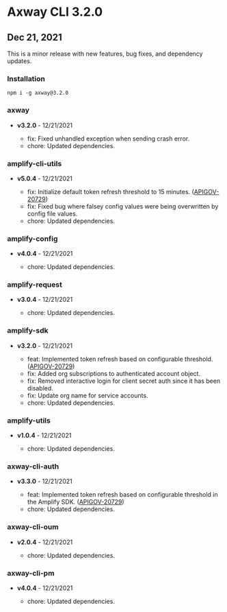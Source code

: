 # Axway CLI 3.2.0

## Dec 21, 2021

This is a minor release with new features, bug fixes, and dependency updates.

### Installation

```
npm i -g axway@3.2.0
```

### axway

 * **v3.2.0** - 12/21/2021

   * fix: Fixed unhandled exception when sending crash error.
   * chore: Updated dependencies.

### amplify-cli-utils

 * **v5.0.4** - 12/21/2021

   * fix: Initialize default token refresh threshold to 15 minutes.
     ([APIGOV-20729](https://jira.axway.com/browse/APIGOV-20729))
   * fix: Fixed bug where falsey config values were being overwritten by config file values.
   * chore: Updated dependencies.

### amplify-config

 * **v4.0.4** - 12/21/2021

   * chore: Updated dependencies.

### amplify-request

 * **v3.0.4** - 12/21/2021

   * chore: Updated dependencies.

### amplify-sdk

 * **v3.2.0** - 12/21/2021

   * feat: Implemented token refresh based on configurable threshold.
     ([APIGOV-20729](https://jira.axway.com/browse/APIGOV-20729))
   * fix: Added org subscriptions to authenticated account object.
   * fix: Removed interactive login for client secret auth since it has been disabled.
   * fix: Update org name for service accounts.
   * chore: Updated dependencies.

### amplify-utils

 * **v1.0.4** - 12/21/2021

   * chore: Updated dependencies.

### axway-cli-auth

 * **v3.3.0** - 12/21/2021

   * feat: Implemented token refresh based on configurable threshold in the Amplify SDK.
     ([APIGOV-20729](https://jira.axway.com/browse/APIGOV-20729))
   * chore: Updated dependencies.

### axway-cli-oum

 * **v2.0.4** - 12/21/2021

   * chore: Updated dependencies.

### axway-cli-pm

 * **v4.0.4** - 12/21/2021

   * chore: Updated dependencies.